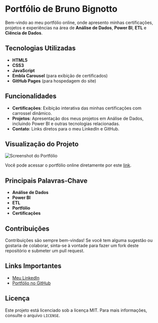# Portfólio de Bruno Bignotto

Bem-vindo ao meu portfólio online, onde apresento minhas certificações, projetos e experiências na área de **Análise de Dados**, **Power BI**, **ETL** e **Ciência de Dados**.

## Tecnologias Utilizadas

- **HTML5**
- **CSS3**
- **JavaScript**
- **Embla Carousel** (para exibição de certificados)
- **GitHub Pages** (para hospedagem do site)

## Funcionalidades

- **Certificações**: Exibição interativa das minhas certificações com carrossel dinâmico.
- **Projetos**: Apresentação dos meus projetos em Análise de Dados, incluindo Power BI e outras tecnologias relacionadas.
- **Contato**: Links diretos para o meu LinkedIn e GitHub.

## Visualização do Projeto

![Screenshot do Portfólio](https://i.imgur.com/hEdMmbH.png)

Você pode acessar o portfólio online diretamente por este [link](https://bibruno.github.io/).

## Principais Palavras-Chave

- **Análise de Dados**
- **Power BI**
- **ETL**
- **Portfólio**
- **Certificações**

## Contribuições

Contribuições são sempre bem-vindas! Se você tem alguma sugestão ou gostaria de colaborar, sinta-se à vontade para fazer um fork deste repositório e submeter um pull request.

## Links Importantes

- [Meu LinkedIn](https://www.linkedin.com/in/bruno-bignotto-73a033209)
- [Portfólio no GitHub](https://github.com/bibruno)

## Licença

Este projeto está licenciado sob a licença MIT. Para mais informações, consulte o arquivo `LICENSE`.
